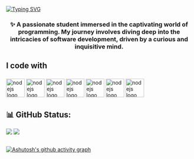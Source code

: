 

<a href="https://git.io/typing-svg"><img src="https://readme-typing-svg.demolab.com?font=Arial&size=35&duration=3000&pause=1000&color=fffcfc&background=FFA8E400&center=true&vCenter=true&repeat=false&random=false&width=1000&height=100&lines=Hi+my+name+is+João;I'm+studying+systems+analysis+and+development;I'm+always+learning+something+new;Here+I+record+everything+I+do;Be+welcome+to+my+GitHub!" alt="Typing SVG" /></a>


<h3 align="center">✨ A passionate student immersed in the captivating world of programming. My journey involves diving deep into the intricacies of software development, driven by a curious and inquisitive mind.</h3>

###

<h2 align="left">I code with</h2>

###

<div align="left">
  <img src="https://skillicons.dev/icons?i=html" height="50" alt="nodejs logo"  />
  <img src="https://skillicons.dev/icons?i=css" height="50" alt="nodejs logo"  />
  <img src="https://skillicons.dev/icons?i=js" height="50" alt="nodejs logo"  />
  <img src="https://skillicons.dev/icons?i=nodejs" height="50" alt="nodejs logo"  />
  <img src="https://skillicons.dev/icons?i=java" height="50" alt="nodejs logo"  />
  <img src="https://skillicons.dev/icons?i=docker" height="50" alt="nodejs logo"  />
  <img src="https://skillicons.dev/icons?i=mysql" height="50" alt="nodejs logo"  />
</div>

<h2 align="left">📊 GitHub Status:</h2>

  ![](https://github-readme-streak-stats.herokuapp.com/?user=JoaoV004&theme=tokyonight&hide_border=false)
  ![](https://github-readme-stats.vercel.app/api/top-langs/?username=JoaoV004&theme=tokyonight&hide_border=false&include_all_commits=true&count_private=false&layout=compact)


 ##
 [![Ashutosh's github activity graph](https://github-readme-activity-graph.vercel.app/graph?username=JoaoV004&theme=tokyo-night)](https://github.com/ashutosh00710/github-readme-activity-graph)

##


